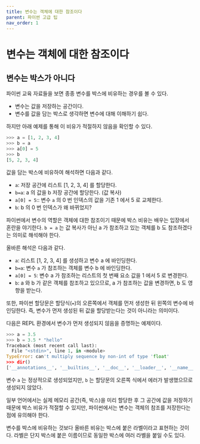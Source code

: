 ```yaml
---
title: 변수는 객체에 대한 참조이다
parent: 파이썬 고급 팁
nav_order: 1
---
```


# 변수는 객체에 대한 참조이다

## 변수는 박스가 아니다

파이썬 교육 자료들을 보면 종종 변수를 박스에 비유하는 경우를 볼 수 있다.

* 변수는 값을 저장하는 공간이다.
* 변수를 값을 담는 박스로 생각하면 변수에 대해 이해하기 쉽다.

하지만 아래 예제를 통해 이 비유가 적절하지 않음을 확인할 수 있다.  

```python
>>> a = [1, 2, 3, 4]
>>> b = a
>>> a[0] = 5
>>> b
[5, 2, 3, 4]
```

값을 담는 박스에 비유하여 해석하면 다음과 같다.

* `a`:  저장 공간에 리스트 [1, 2, 3, 4] 를 할당한다.
* `b=a`: a 의 값을 b 저장 공간에 할당한다. (값 복사)
* `a[0] = 5`:: 변수 `a` 의 0 번 인덱스의 값을 기존 1 에서 5 로 교체한다.
* `b`: b 의 0 번 인덱스가 왜 바뀌었지?

파이썬에서 변수의 역할은 객체에 대한 참조이기 때문에 박스 비유는 배우는 입장에서 혼란을 야기한다.
`b = a` 는 값 복사가 아닌 a 가 참조하고 있는 객체를 b 도 참조하겠다는 의미로 해석해야 한다.

올바른 해석은 다음과 같다.

* `a`:  리스트 [1, 2, 3, 4] 를 생성하고 변수 a 에 바인딩한다.
* `b=a`: 변수 `a` 가 참조하는 객체를 변수 b 에 바인딩한다.
* `a[0] = 5`: 변수 a 가 참조하는 리스트의 첫 번째 요소 값을 1 에서 5 로 변경한다.
* `b`: a 와 b 가 같은 객체를 참조하고 있으므로, a 가 참조하는 값을 변경하면, b 도 영향을 받는다.

또한, 파이썬 할당문은 할당식(`=`)의 오른쪽에서 객체를 먼저 생성한 뒤 왼쪽의 변수에 바인딩한다.
즉, 변수가 먼저 생성된 뒤 값을 할당받는다는 것이 아니라는 의미이다.

다음은 REPL 환경에서 변수가 먼저 생성되지 않음을 증명하는 예제이다.

```python
>>> a = 3.5
>>> b = 3.5 * "hello"
Traceback (most recent call last):
  File "<stdin>", line 1, in <module>
TypeError: can't multiply sequence by non-int of type 'float'
>>> dir()
['__annotations__', '__builtins__', '__doc__', '__loader__', '__name__', '__package__', '__spec__', 'a']
```

변수 `a` 는 정상적으로 생성되었지만, `b` 는 할당문의 오른쪽 식에서 에러가 발생했으므로 생성되지 않았다.  

일부 언어에서는 실제 메모리 공간(즉, 박스)을 미리 할당한 후 그 공간에 값을 저장하기 때문에 박스 비유가 적절할 수 있지만, 파이썬에서는 변수는 객체의 참조를 저장한다는 점에 유의해야 한다.


변수를 박스에 비유하는 것보다 올바른 비유는 박스에 붙은 라벨이라고 표현하는 것이다. 라벨은 단지 박스에 붙은 이름이므로 동일한 박스에 여러 라벨을 붙일 수도 있다.
